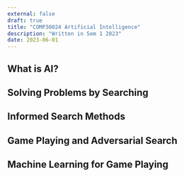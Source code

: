 ```yaml
---
external: false
draft: true
title: "COMP30024 Artificial Intelligence"
description: "Written in Sem 1 2023"
date: 2023-06-01
---
```


## What is AI?

## Solving Problems by Searching

## Informed Search Methods

## Game Playing and Adversarial Search

## Machine Learning for Game Playing
